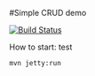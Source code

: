 #Simple CRUD demo

[![Build Status](https://travis-ci.org/strutsathon/struts2-crud-example.png)](https://travis-ci.org/strutsathon/struts2-crud-example)

How to start: test

    mvn jetty:run
